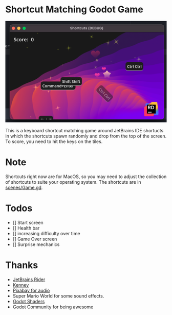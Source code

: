 # Shortcut Matching Godot Game

![screenshot of game with keys falling](screenshot.png)

This is a keyboard shortcut matching game around JetBrains IDE shortucts
in which the shortcuts spawn randomly and drop from the top of the screen. To
score, you need to hit the keys on the tiles.

# Note

Shortcuts right now are for MacOS, so you may need to adjust the collection
of shortcuts to suite your operating system. The shortcuts are in
[scenes/Game.gd](/scenes/Game.gd#L16).

# Todos

- [] Start screen
- [] Health bar
- [] increasing difficulty over time
- [] Game Over screen
- [] Surprise mechanics

# Thanks

- [JetBrains Rider](https://jetbrains.com/rider)
- [Kenney](https://kenney.nl)
- [Pixabay for audio](https://pixabay.com/)
- Super Mario World for some sound effects.
- [Godot Shaders](https://godotshaders.com)
- Godot Community for being awesome
